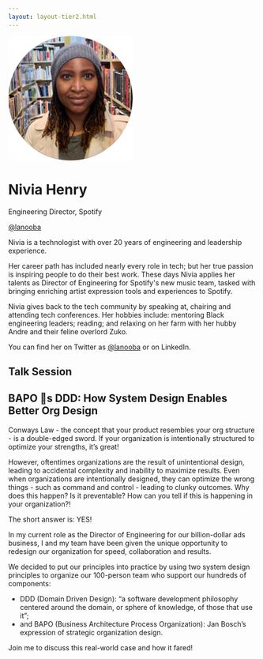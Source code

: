 ```yaml
---
layout: layout-tier2.html
---
```

<div class="container section featured-speaker">
    <div class="row">
      <div class="col-xs-12 col-sm-2 img-container">
        <img class="speaker-page-img" src="../img/speakers/Nevia-Henry-ON.png" />
        </div>
      <div class="col-xs-12 col-sm-10 copy-container">
        <h1 class="speaker-header">Nivia Henry</h1>
        <span class="speaker-subtitle">Engineering Director, Spotify</span>
        <p><a class="speaker-handle" href="https://twitter.com/Lanooba" target="_blank">@lanooba</a></p>
        <p>Nivia is a technologist with over 20 years of engineering and leadership experience.</p>
        <p>Her career path has included nearly every role in tech; but her true passion is inspiring people to do their best work.  These days Nivia applies her talents as Director of Engineering for Spotify's new music team, tasked with bringing enriching artist expression tools and experiences to Spotify.</p>
        <p>Nivia gives back to the tech community by speaking at, chairing and attending tech conferences.  Her hobbies include: mentoring Black engineering leaders; reading; and relaxing on her farm with her hubby Andre and their feline overlord Zuko.</p>
        <p>You can find her on Twitter as <a href="https://twitter.com/Lanooba">@lanooba</a> or on LinkedIn.</p>
         <h2>Talk Session</h2>
        <h2 class="gold">BAPO 💜s DDD: How System Design Enables Better Org Design</h2>
        <p>Conways Law - the concept that your product resembles your org structure - is a double-edged sword. If your organization is intentionally structured to optimize your strengths, it’s great!</p>
        <p>However, oftentimes organizations are the result of unintentional design, leading to accidental complexity and inability to maximize results.  Even when organizations are intentionally designed, they can optimize the wrong things - such as command and control - leading to clunky outcomes.  Why does this happen? Is it preventable? How can you tell if this is happening in your organization?!</p>
        <p>The short answer is: YES!</p>
        <p>In my current role as the Director of Engineering for our billion-dollar ads business, I and my team have been given the unique opportunity to redesign our organization for speed, collaboration and results.</p>
        <p>We decided to put our principles into practice by using two system design principles to organize our 100-person team who support our hundreds of components:</p> 
        <ul>
          <li>DDD (Domain Driven Design): “a software development philosophy centered around the domain, or sphere of knowledge, of those that use it”;
          <li>and BAPO (Business Architecture Process Organization): Jan Bosch’s expression of strategic organization design.</li>
        </ul>
        <p>Join me to discuss this real-world case and how it fared!</p>
      </div>
    </div>
  </div>  
